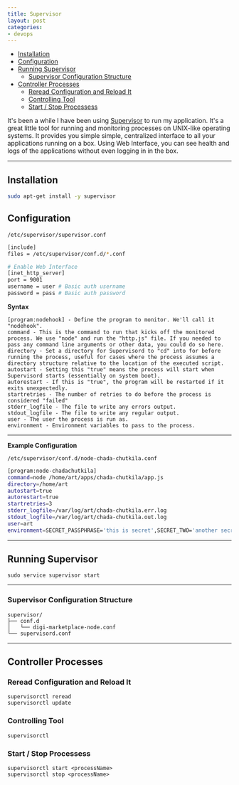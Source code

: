 ```yaml
---
title: Supervisor
layout: post
categories:
- devops
---
```


- [Installation](#installation)
- [Configuration](#configuration)
- [Running Supervisor](#running-supervisor)
  - [Supervisor Configuration Structure](#supervisor-configuration-structure)
- [Controller Processes](#controller-processes)
  - [Reread Configuration and Reload It](#reread-configuration-and-reload-it)
  - [Controlling Tool](#controlling-tool)
  - [Start / Stop Processess](#start--stop-processess)

It's been a while I have been using [Supervisor](http://supervisord.org/) to run my application. It's a great little tool for running and monitoring processes on UNIX-like operating systems. It provides you simple simple, centralized interface to all your applications running on a box. Using Web Interface, you can see health and logs of the applications without even logging in in the box.

---

## Installation

```bash
sudo apt-get install -y supervisor
```

## Configuration

`/etc/supervisor/supervisor.conf`

```bash
[include]
files = /etc/supervisor/conf.d/*.conf

# Enable Web Interface
[inet_http_server]
port = 9001
username = user # Basic auth username
password = pass # Basic auth password
```

**Syntax**

```shell
[program:nodehook] - Define the program to monitor. We'll call it "nodehook".
command - This is the command to run that kicks off the monitored process. We use "node" and run the "http.js" file. If you needed to pass any command line arguments or other data, you could do so here.
directory - Set a directory for Supervisord to "cd" into for before running the process, useful for cases where the process assumes a directory structure relative to the location of the executed script.
autostart - Setting this "true" means the process will start when Supervisord starts (essentially on system boot).
autorestart - If this is "true", the program will be restarted if it exits unexpectedly.
startretries - The number of retries to do before the process is considered "failed"
stderr_logfile - The file to write any errors output.
stdout_logfile - The file to write any regular output.
user - The user the process is run as.
environment - Environment variables to pass to the process.
```

---
**Example Configuration**

`/etc/supervisor/conf.d/node-chada-chutkila.conf`

```bash
[program:node-chadachutkila]
command=node /home/art/apps/chada-chutkila/app.js
directory=/home/art
autostart=true
autorestart=true
startretries=3
stderr_logfile=/var/log/art/chada-chutkila.err.log
stdout_logfile=/var/log/art/chada-chutkila.out.log
user=art
environment=SECRET_PASSPHRASE='this is secret',SECRET_TWO='another secret'
```


---

## Running Supervisor
`sudo service supervisor start`

-----

### Supervisor Configuration Structure
```
supervisor/
├── conf.d
│   └── digi-marketplace-node.conf
└── supervisord.conf
```

-----

## Controller Processes

### Reread Configuration and Reload It

```
supervisorctl reread
supervisorctl update
```

### Controlling Tool
`supervisorctl`

### Start / Stop Processess

```
supervisorctl start <processName>
supervisorctl stop <processName>
```
